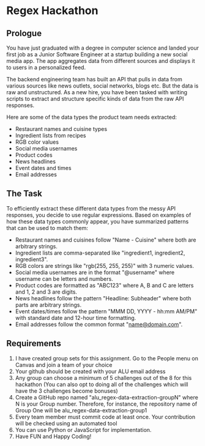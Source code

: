 # Regex Hackathon
## Prologue
You have just graduated with a degree in computer science and landed your first job as a Junior Software Engineer at a startup building a new social media app. The app aggregates data from different sources and displays it to users in a personalized feed.

The backend engineering team has built an API that pulls in data from various sources like news outlets, social networks, blogs etc. But the data is raw and unstructured. As a new hire, you have been tasked with writing scripts to extract and structure specific kinds of data from the raw API responses.

Here are some of the data types the product team needs extracted:

- Restaurant names and cuisine types
- Ingredient lists from recipes
- RGB color values
- Social media usernames
- Product codes
- News headlines
- Event dates and times
- Email addresses
## The Task
To efficiently extract these different data types from the messy API responses, you decide to use regular expressions. Based on examples of how these data types commonly appear, you have summarized patterns that can be used to match them:

- Restaurant names and cuisines follow "Name - Cuisine" where both are arbitrary strings.
- Ingredient lists are comma-separated like "ingredient1, ingredient2, ingredient3".
- RGB colors are strings like "rgb(255, 255, 255)" with 3 numeric values.
- Social media usernames are in the format "@username" where username can be letters and numbers.
- Product codes are formatted as "ABC123" where A, B and C are letters and 1, 2 and 3 are digits.
- News headlines follow the pattern "Headline: Subheader" where both parts are arbitrary strings.
- Event dates/times follow the pattern "MMM DD, YYYY - hh:mm AM/PM" with standard date and 12-hour time formatting.
- Email addresses follow the common format "name@domain.com".
## Requirements
1. I have created group sets for this assignment. Go to the People  menu on Canvas and join a team of your choice
2. Your github should be created with your ALU email address
3. Any group can choose a minimum of 5 challenges out of the 8 for this hackathon (You can also opt to doing all of the challenges which will have the 3 challenges become bonuses)
4. Create a GitHub repo named "alu_regex-data-extraction-groupN" where N is your Group number. Therefore, for instance, the repository name of Group One will be alu_regex-data-extraction-group1
5. Every team member must commit code at least once. Your contribution will be checked using an automated tool
6. You can use Python or JavaScript for implementation.
7. Have FUN and Happy Coding!
